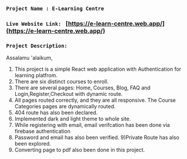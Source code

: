 
### `Project Name : E-Learning Centre`

### `Live Website Link: ` [https://e-learn-centre.web.app/](https://e-learn-centre.web.app/)
### `Project Description: `

Assalamu 'alaikum,

1) This project is a simple React web application with Authentication for learning platfrom. 
2) There are six distinct courses to enroll. 
3) There are several pages: Home, Courses, Blog, FAQ and Login,Register,Checkout with dynamic route.
4) All pages routed correctly, and they are all responsive. The Course Categories pages are dynamically routed.
5) 404 route has also been declared. 
6) Implemented dark and light theme to whole site.
7) While registering with email, email verifcation has been done via firebase authentication
8) Password and email has also been verified.
9)Private Route has also been explored.
10) Converting page to pdf also been done in this project.
